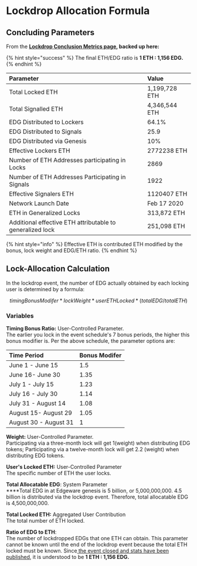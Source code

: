 # Lockdrop Allocation Formula

## Concluding Parameters

From the [**Lockdrop Conclusion Metrics page**](https://commonwealth.im/edgeware/stats)**, backed up here:**

{% hint style="success" %}
The final ETH/EDG ratio is **1 ETH : 1,156 EDG.**
{% endhint %}

| Parameter | Value |
| :--- | :--- |
| Total Locked ETH | 1,199,728 ETH |
| Total Signalled ETH | 4,346,544 ETH |
| EDG Distributed to Lockers | 64.1% |
| EDG Distributed to Signals | 25.9 |
| EDG Distributed via Genesis | 10% |
| Effective Lockers ETH | 2772238 ETH |
| Number of ETH Addresses participating in Locks  | 2869 |
| Number of ETH Addresses Participating in Signals | 1922 |
| Effective Signalers ETH | 1120407 ETH |
| Network Launch Date | Feb 17 2020 |
| ETH in Generalized Locks | 313,872 ETH |
| Additional effective ETH attributable to generalized lock | 251,098 ETH |

{% hint style="info" %}
Effective ETH is contributed ETH modified by the bonus, lock weight and EDG/ETH ratio.
{% endhint %}

## Lock-Allocation Calculation

In the lockdrop event, the number of EDG actually obtained by each locking user is determined by a formula:

$$
timingBonusModifer * lockWeight * userETHLocked*(totalEDG/totalETH)
$$

### Variables

**Timing Bonus Ratio:** User-Controlled Parameter.   
The earlier you lock in the event schedule's 7 bonus periods, the higher this bonus modifier is. Per the above schedule, the parameter options are:

| Time Period | Bonus Modifer |
| :--- | :--- |
| June 1 - June 15 | 1.5 |
| June 16- June 30 | 1.35 |
| July 1 - July 15 | 1.23 |
| July 16 - July 30 | 1.14 |
| July 31 - August 14 | 1.08 |
| August 15- August 29 | 1.05 |
| August 30 - August 31 | 1 |

**Weight:** User-Controlled Parameter.   
Participating via a three-month lock will get 1\(weight\) when distributing EDG tokens; Participating via a twelve-month lock will get 2.2 \(weight\) when distributing EDG tokens.

**User's Locked ETH:** User-Controlled Parameter  
The specific number of ETH the user locks.

**Total Allocatable EDG**:  System Parameter  
****Total EDG in at Edgeware genesis is 5 billion, or 5,000,000,000. 4.5 billion is distributed via the lockdrop event. Therefore, total allocatable EDG is 4,500,000,000.

**Total Locked ETH:** Aggregated User Contribution  
The total number of ETH locked.

**Ratio of EDG to ETH**:   
The number of lockdropped EDGs that one ETH can obtain. This parameter cannot be known until the end of the lockdrop event because the total ETH locked must be known. Since[ the event closed and stats have been published](https://commonwealth.im/edgeware/stats), it is understood to be **1 ETH : 1,156 EDG.**
